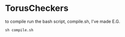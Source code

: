 # TorusCheckers
to compile run the bash script, compile.sh, I've made E.G.

  ```
  sh compile.sh
  ```
